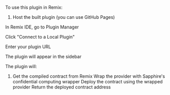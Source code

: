 To use this plugin in Remix:

1. Host the built plugin (you can use GitHub Pages)

In Remix IDE, go to Plugin Manager

Click "Connect to a Local Plugin"

Enter your plugin URL

The plugin will appear in the sidebar

The plugin will:
1. Get the compiled contract from Remix
Wrap the provider with Sapphire's confidential computing wrapper
Deploy the contract using the wrapped provider
Return the deployed contract address